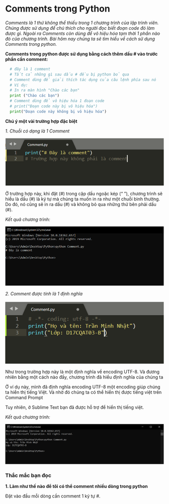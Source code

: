 # Comments trong Python #
*Comments là 1 thứ không thể thiếu trong 1 chương trình của lập trình viên. Chúng được sử dụng để chú thích cho người đọc biết đoạn code đó làm được gì. Ngoài ra Comments còn dùng để vô hiệu hóa tạm thời 1 phần nào đó của chương trình. Bài hôm nay chúng ta sẽ tìm hiểu về cách sử dụng Comments trong python.*

**Comments trong python được sử dụng bằng cách thêm dấu # vào trước phần cần comment:**

```python
  # đây là 1 comment
  # Tất cả những gì sau dấu # đều bị python bỏ qua
  # Comment dùng để giải thích tác dụng của câu lệnh phía sau nó
  # Ví dụ:
  # In ra màn hình "Chào các bạn"
  print ("Chào các bạn")
  # Comment dùng để vô hiệu hóa 1 đoạn code
  # print("Đoạn code này bị vô hiệu hóa")
  print("Đoạn code này không bị vô hiệu hóa")  
```

**Chú ý một vài trường hợp đặc biệt**

*1. Chuỗi có dạng là 1 Comment*

  ![picture alt](./image/4.PNG)

  Ở trường hợp này, khi đặt (#) trong cặp dấu ngoặc kép (“ ”), chương trình sẽ hiểu là dấu (#) là ký tự mà chúng ta muốn in ra như một chuỗi bình thường. Do đó, nó cũng sẽ in ra dấu (#) và không bỏ qua những thứ bên phải dấu (#).

  *Kết quả chương trình:*

  ![picture alt](./image/3.PNG)

*2. Comment được tính là 1 định nghĩa*

![picture alt](./image/1.PNG)

Như trong trường hợp này là một định nghĩa về encoding UTF-8. Và đương nhiên bằng một cách nào đấy, chương trình đã hiểu định nghĩa của chúng ta

Ở ví dụ này, mình đã định nghĩa encoding UTF-8 một encoding giúp chúng ta hiển thị tiếng Việt. Và nhờ đó chúng ta có thể hiển thị được tiếng việt trên Command Prompt

Tuy nhiên, ở Sublime Text bạn đã được hỗ trợ để hiển thị tiếng việt.

*Kết quả chương trình:*

![picture alt](./image/2.PNG)

### Thắc mắc bạn đọc ###

**1. Làm như thế nào để tôi có thể comment nhiều dòng trong python**

  Đặt vào đầu mỗi dòng cần comment 1 ký tự #.
